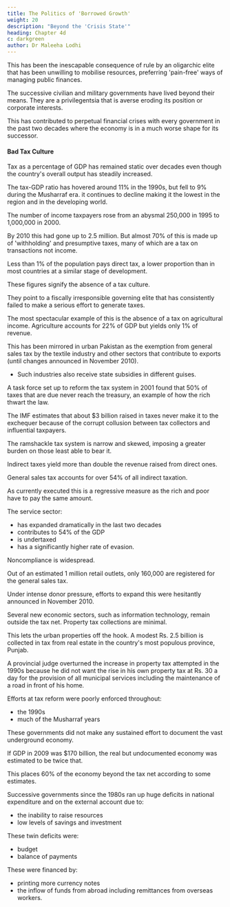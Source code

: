 ```yaml
---
title: The Politics of 'Borrowed Growth'
weight: 20
description: "Beyond the 'Crisis State'"
heading: Chapter 4d
c: darkgreen
author: Dr Maleeha Lodhi
---
```




This has been the inescapable consequence of rule by an oligarchic elite that has been unwilling to mobilise resources, preferring 'pain-free' ways of managing public finances.

The successive civilian and military governments have lived beyond their means. They are a  privilegentsia that is averse eroding its position or corporate interests.

This has contributed to perpetual financial crises with every government in the past two decades where the economy is in a much worse shape for its successor.

<!-- Half-hearted efforts to raise revenue are laid bare by the dismal statistics.  -->

#### Bad Tax Culture

Tax as a percentage of GDP has remained static over decades even though the country's overall output has steadily increased. 

The tax-GDP ratio has hovered around 11% in the 1990s, but fell to 9% during the Musharraf era. it continues to decline making it the lowest in the region and in the developing world.

The number of income taxpayers rose from an abysmal 250,000 in 1995 to 1,000,000 in 2000.

By 2010 this had gone up to 2.5 million. But almost 70% of this is made up of 'withholding' and presumptive taxes, many of which are a tax on transactions not income. 

Less than 1% of the population pays direct tax, a lower proportion than in most countries at a similar stage of development.

These figures signify the absence of a tax culture. 

They point to a fiscally irresponsible governing elite that has consistently failed to make a
serious effort to generate taxes. 

The most spectacular example of this is the absence of a tax on agricultural income. Agriculture accounts for 22% of GDP but yields only 1% of revenue.

This has been mirrored in urban Pakistan as the exemption from general sales tax by the textile industry and other sectors that contribute to exports (until changes announced in November 2010).
- Such industries also receive state subsidies in different guises.

A task force set up to reform the tax system in 2001 found that 50% of taxes that are due never reach the treasury, an example of how the rich thwart the law.

The IMF estimates that about $3 billion raised in taxes never make it to the exchequer because of the corrupt collusion between tax collectors and influential taxpayers. 

<!-- Even a flawed tax regime has been subverted by the politically powerful. -->

The ramshackle tax system is narrow and skewed, imposing a greater burden on those least able to bear it. 

Indirect taxes yield more than double the revenue raised from direct ones. 

General sales tax accounts for over 54% of all indirect taxation. 

As currently executed this is a regressive measure as the rich and poor have to pay the same amount. 

The service sector:
- has expanded dramatically in the last two decades 
- contributes to 54% of the GDP
- is undertaxed
- has a significantly higher rate of evasion. 

Noncompliance is widespread. 

Out of an estimated 1 million retail outlets, only 160,000 are registered for the general sales tax. 

Under intense donor pressure, efforts to expand this were hesitantly announced in November 2010.


Several new economic sectors, such as information technology, remain outside the tax net. Property tax collections are minimal. 

This lets the urban properties off the hook. A modest Rs. 2.5 billion is collected in tax from real estate in the country's most populous province, Punjab. 

A provincial judge overturned the increase in property tax attempted in the 1990s because he did not want the rise in his own property tax at Rs. 30 a day for the provision of all municipal services including the maintenance of a road in front of his home.

Efforts at tax reform were poorly enforced throughout:
- the 1990s
- much of the Musharraf years

These governments did not make any sustained effort to document the vast underground economy. 

If GDP in 2009 was $170 billion, the real but undocumented economy was estimated to be twice that. 

This places 60% of the economy beyond the tax net according to some estimates. 

Successive governments since the 1980s ran up huge deficits in national expenditure and on the external account due to:
- the inability to raise resources 
- low levels of savings and investment

These twin deficits were:
- budget
- balance of payments

These were financed by:
- printing more currency notes 
- the inflow of funds from abroad including remittances from overseas workers.

